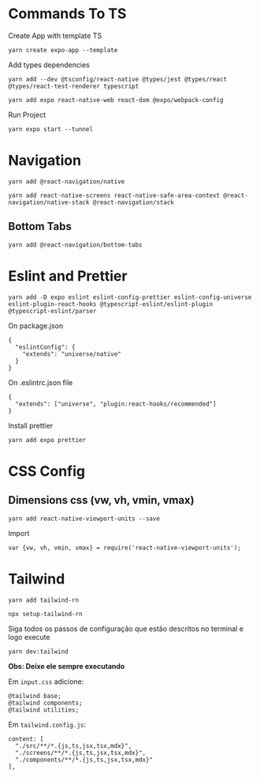 # Commands To TS

Create App with template TS 
```
yarn create expo-app --template 
```

Add types dependencies
```
yarn add --dev @tsconfig/react-native @types/jest @types/react @types/react-test-renderer typescript
```
```
yarn add expo react-native-web react-dom @expo/webpack-config
```

Run Project
```
yarn expo start --tunnel
```

# Navigation
```
yarn add @react-navigation/native
```
```
yarn add react-native-screens react-native-safe-area-context @react-navigation/native-stack @react-navigation/stack
```

## Bottom Tabs
```
yarn add @react-navigation/bottom-tabs
```

# Eslint and Prettier

```
yarn add -D expo eslint eslint-config-prettier eslint-config-universe eslint-plugin-react-hooks @typescript-eslint/eslint-plugin @typescript-eslint/parser
```

On package.json
```
{
  "eslintConfig": {
    "extends": "universe/native"
  }
}
```

On .eslintrc.json file
```
{
  "extends": ["universe", "plugin:react-hooks/recommended"]
}
```

Install prettier
```
yarn add expo prettier
```

# CSS Config

## Dimensions css (vw, vh, vmin, vmax)
```
yarn add react-native-viewport-units --save
```

Import
```
var {vw, vh, vmin, vmax} = require('react-native-viewport-units');
```

# Tailwind
```
yarn add tailwind-rn
```
```
npx setup-tailwind-rn
```

Siga todos os passos de configuração que estão descritos no terminal e logo execute
```
yarn dev:tailwind
```
**Obs: Deixe ele sempre executando**

Em `input.css` adicione:
```
@tailwind base;
@tailwind components;
@tailwind utilities;
```
Em `tailwind.config.js`:
```
content: [
  "./src/**/*.{js,ts,jsx,tsx,mdx}",
  "./screens/**/*.{js,ts,jsx,tsx,mdx}",
  "./components/**/*.{js,ts,jsx,tsx,mdx}"
],
```

